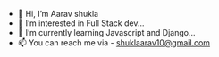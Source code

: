 - 👋 Hi, I’m Aarav shukla
- 👀 I’m interested in Full Stack dev...
- 🌱 I’m currently learning Javascript and Django...
- 📫 You can reach me via - shuklaarav10@gmail.com

<!---
Aaravshukla15/Aaravshukla15 is a ✨ special ✨ repository because its `README.md` (this file) appears on your GitHub profile.
You can click the Preview link to take a look at your changes.
--->
